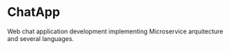 # ChatApp

Web chat application development implementing Microservice arquitecture and several languages.
